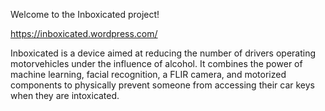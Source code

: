 

Welcome to the Inboxicated project!

https://inboxicated.wordpress.com/

Inboxicated is a device aimed at reducing the number of drivers operating motorvehicles under the influence of alcohol. It combines the power of machine learning, facial recognition, a FLIR camera, and motorized components to physically prevent someone from accessing their car keys when they are intoxicated.
